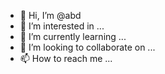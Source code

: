 - 👋 Hi, I’m @abd
- 👀 I’m interested in ...
- 🌱 I’m currently learning ...
- 💞️ I’m looking to collaborate on ...
- 📫 How to reach me ...

<!---
hsbshaha/hsbshaha is a ✨ special ✨ repository because its `README.md` (this file) appears on your GitHub profile.
You can click the Preview link to take a look at your changes.
--->
